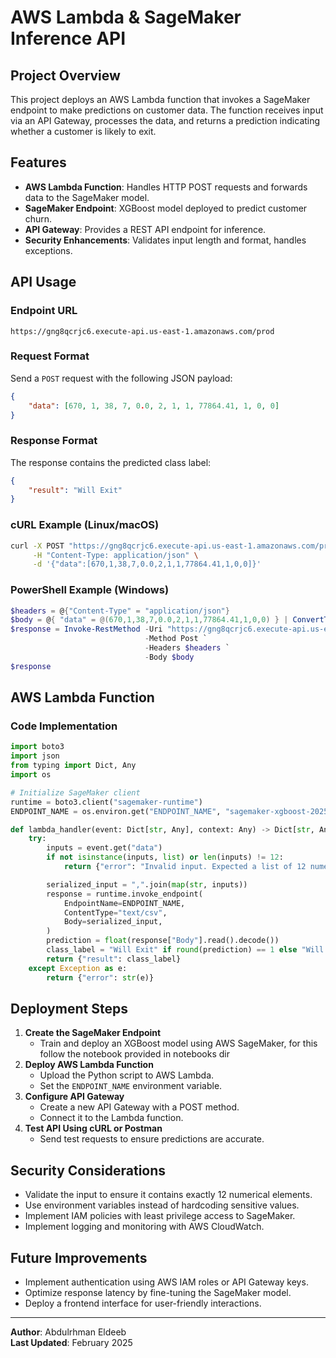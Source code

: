# AWS Lambda & SageMaker Inference API

## Project Overview
This project deploys an AWS Lambda function that invokes a SageMaker endpoint to make predictions on customer data. The function receives input via an API Gateway, processes the data, and returns a prediction indicating whether a customer is likely to exit.

## Features
- **AWS Lambda Function**: Handles HTTP POST requests and forwards data to the SageMaker model.
- **SageMaker Endpoint**: XGBoost model deployed to predict customer churn.
- **API Gateway**: Provides a REST API endpoint for inference.
- **Security Enhancements**: Validates input length and format, handles exceptions.

## API Usage
### **Endpoint URL**
```plaintext
https://gng8qcrjc6.execute-api.us-east-1.amazonaws.com/prod
```

### **Request Format**
Send a `POST` request with the following JSON payload:
```json
{
    "data": [670, 1, 38, 7, 0.0, 2, 1, 1, 77864.41, 1, 0, 0]
}
```

### **Response Format**
The response contains the predicted class label:
```json
{
    "result": "Will Exit"
}
```

### **cURL Example (Linux/macOS)**
```sh
curl -X POST "https://gng8qcrjc6.execute-api.us-east-1.amazonaws.com/prod" \
     -H "Content-Type: application/json" \
     -d '{"data":[670,1,38,7,0.0,2,1,1,77864.41,1,0,0]}'
```

### **PowerShell Example (Windows)**
```powershell
$headers = @{"Content-Type" = "application/json"}
$body = @{ "data" = @(670,1,38,7,0.0,2,1,1,77864.41,1,0,0) } | ConvertTo-Json -Depth 10
$response = Invoke-RestMethod -Uri "https://gng8qcrjc6.execute-api.us-east-1.amazonaws.com/prod" `
                              -Method Post `
                              -Headers $headers `
                              -Body $body
$response
```

## AWS Lambda Function
### **Code Implementation**
```python
import boto3
import json
from typing import Dict, Any
import os

# Initialize SageMaker client
runtime = boto3.client("sagemaker-runtime")
ENDPOINT_NAME = os.environ.get("ENDPOINT_NAME", "sagemaker-xgboost-2025-02-11-12-56-22-445")

def lambda_handler(event: Dict[str, Any], context: Any) -> Dict[str, Any]:
    try:
        inputs = event.get("data")
        if not isinstance(inputs, list) or len(inputs) != 12:
            return {"error": "Invalid input. Expected a list of 12 numerical values."}

        serialized_input = ",".join(map(str, inputs))
        response = runtime.invoke_endpoint(
            EndpointName=ENDPOINT_NAME,
            ContentType="text/csv",
            Body=serialized_input,
        )
        prediction = float(response["Body"].read().decode())
        class_label = "Will Exit" if round(prediction) == 1 else "Will Not Exit"
        return {"result": class_label}
    except Exception as e:
        return {"error": str(e)}
```


## Deployment Steps
1. **Create the SageMaker Endpoint**
   - Train and deploy an XGBoost model using AWS SageMaker, for this follow the notebook provided in notebooks dir
2. **Deploy AWS Lambda Function**
   - Upload the Python script to AWS Lambda.
   - Set the `ENDPOINT_NAME` environment variable.
3. **Configure API Gateway**
   - Create a new API Gateway with a POST method.
   - Connect it to the Lambda function.
4. **Test API Using cURL or Postman**
   - Send test requests to ensure predictions are accurate.

## Security Considerations
- Validate the input to ensure it contains exactly 12 numerical elements.
- Use environment variables instead of hardcoding sensitive values.
- Implement IAM policies with least privilege access to SageMaker.
- Implement logging and monitoring with AWS CloudWatch.

## Future Improvements
- Implement authentication using AWS IAM roles or API Gateway keys.
- Optimize response latency by fine-tuning the SageMaker model.
- Deploy a frontend interface for user-friendly interactions.

---
**Author**: Abdulrhman Eldeeb  
**Last Updated**: February 2025

